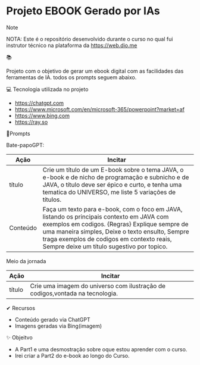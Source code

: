 # Projeto EBOOK Gerado por IAs

>[!NOTE]
>NOTA: Este é o repositório desenvolvido durante o curso no qual fui instrutor técnico na plataforma da https://web.dio.me
 
📚 

Projeto com o objetivo de gerar um ebook digital com as facilidades das ferramentas de IA. todos os prompts seguem abaixo.

💻 Tecnologia utilizada no projeto

- https://chatgpt.com
- https://www.microsoft.com/en/microsoft-365/powerpoint?market=af
- https://www.bing.com
- https://ray.so

🧠Prompts

Bate-papoGPT:

| Ação  | Incitar  |
| - | - |
| título   | Crie um título de um E-book sobre o tema JAVA, o e-book e de nicho de programação e subnicho e de JAVA, o título deve ser épico e curto, e tenha uma tematica do UNIVERSO, me liste 5 variações de títulos.   |   
| Conteúdo  | Faça um texto para e-book, com o foco em JAVA, listando os principais contexto em JAVA com exemplos em codigos. {Regras} Explique sempre de uma maneira simples, Deixe o texto ensulto, Sempre traga exemplos de codigos em contexto reais, Sempre deixe um título sugestivo por topico.  |   

Meio da jornada

| Ação  | Incitar |
| - | - |
| título  | Crie uma imagem do universo com ilustração de codigos,vontada na tecnologia. |

✔ Recursos

- Conteúdo gerado via ChatGPT
- Imagens geradas via Bing(imagem)

✨ Objeitvo

- A Part1 e uma desmostração sobre oque estou aprender com o curso.
- Irei criar a Part2 do e-book ao longo do Curso.

